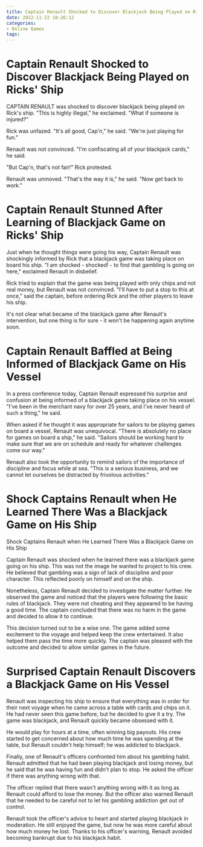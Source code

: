 ```yaml
---
title: Captain Renault Shocked to Discover Blackjack Being Played on Ricks' Ship
date: 2022-11-22 18:26:12
categories:
- Online Games
tags:
---
```



#  Captain Renault Shocked to Discover Blackjack Being Played on Ricks' Ship

CAPTAIN RENAULT was shocked to discover blackjack being played on Rick's ship. "This is highly illegal," he exclaimed. "What if someone is injured?"

Rick was unfazed. "It's all good, Cap'n," he said. "We're just playing for fun."

Renault was not convinced. "I'm confiscating all of your blackjack cards," he said.

"But Cap'n, that's not fair!" Rick protested.

Renault was unmoved. "That's the way it is," he said. "Now get back to work."

#  Captain Renault Stunned After Learning of Blackjack Game on Ricks' Ship

Just when he thought things were going his way, Captain Renault was shockingly informed by Rick that a blackjack game was taking place on board his ship. "I am shocked - shocked! - to find that gambling is going on here," exclaimed Renault in disbelief.

Rick tried to explain that the game was being played with only chips and not real money, but Renault was not convinced. "I'll have to put a stop to this at once," said the captain, before ordering Rick and the other players to leave his ship.

It's not clear what became of the blackjack game after Renault's intervention, but one thing is for sure - it won't be happening again anytime soon.

#  Captain Renault Baffled at Being Informed of Blackjack Game on His Vessel

In a press conference today, Captain Renault expressed his surprise and confusion at being informed of a blackjack game taking place on his vessel. "I've been in the merchant navy for over 25 years, and I've never heard of such a thing," he said.

When asked if he thought it was appropriate for sailors to be playing games on board a vessel, Renault was unequivocal. "There is absolutely no place for games on board a ship," he said. "Sailors should be working hard to make sure that we are on schedule and ready for whatever challenges come our way."

Renault also took the opportunity to remind sailors of the importance of discipline and focus while at sea. "This is a serious business, and we cannot let ourselves be distracted by frivolous activities."

#  Shock Captains Renault when He Learned There Was a Blackjack Game on His Ship

Shock Captains Renault when He Learned There Was a Blackjack Game on His Ship

Captain Renault was shocked when he learned there was a blackjack game going on his ship. This was not the image he wanted to project to his crew. He believed that gambling was a sign of lack of discipline and poor character. This reflected poorly on himself and on the ship.

Nonetheless, Captain Renault decided to investigate the matter further. He observed the game and noticed that the players were following the basic rules of blackjack. They were not cheating and they appeared to be having a good time. The captain concluded that there was no harm in the game and decided to allow it to continue.

This decision turned out to be a wise one. The game added some excitement to the voyage and helped keep the crew entertained. It also helped them pass the time more quickly. The captain was pleased with the outcome and decided to allow similar games in the future.

#  Surprised Captain Renault Discovers a Blackjack Game on His Vessel

Renault was inspecting his ship to ensure that everything was in order for their next voyage when he came across a table with cards and chips on it. He had never seen this game before, but he decided to give it a try. The game was blackjack, and Renault quickly became obsessed with it.

He would play for hours at a time, often winning big payouts. His crew started to get concerned about how much time he was spending at the table, but Renault couldn't help himself; he was addicted to blackjack.

Finally, one of Renault's officers confronted him about his gambling habit. Renault admitted that he had been playing blackjack and losing money, but he said that he was having fun and didn't plan to stop. He asked the officer if there was anything wrong with that.

The officer replied that there wasn't anything wrong with it as long as Renault could afford to lose the money. But the officer also warned Renault that he needed to be careful not to let his gambling addiction get out of control.

Renault took the officer's advice to heart and started playing blackjack in moderation. He still enjoyed the game, but now he was more careful about how much money he lost. Thanks to his officer's warning, Renault avoided becoming bankrupt due to his blackjack habit.